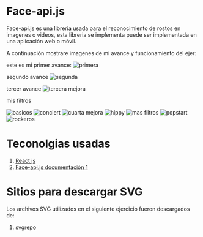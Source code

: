 # Face-api.js

Face-api.js es una libreria usada para el reconocimiento de rostos en imagenes o videos, esta libreria se implementa puede ser implementada en una aplicación web o móvil.

A continuación mostrare imagenes de mi avance y funcionamiento del ejer:

este es mi primer avance:
![primera](https://user-images.githubusercontent.com/36108193/81249026-e5d7f780-8fda-11ea-9bec-4ebae5f48e59.jpg)

segundo avance
![segunda](https://user-images.githubusercontent.com/36108193/81249002-dd7fbc80-8fda-11ea-9365-3f495706a2ff.jpg)

tercer avance 
![tercera mejora](https://user-images.githubusercontent.com/36108193/81249006-deb0e980-8fda-11ea-835f-3cd3f89c1716.jpg)

mis filtros 
 
![basicos](https://user-images.githubusercontent.com/36108193/81249009-df498000-8fda-11ea-8319-a214ec03208c.jpg)
![conciert](https://user-images.githubusercontent.com/36108193/81249012-e07aad00-8fda-11ea-86d2-a590fcd98f0d.jpg)
![cuarta mejora](https://user-images.githubusercontent.com/36108193/81249014-e1abda00-8fda-11ea-945c-85fc35ade206.jpg)
![hippy](https://user-images.githubusercontent.com/36108193/81249017-e2dd0700-8fda-11ea-9bdf-972a4817a521.jpg)
![mas filtros](https://user-images.githubusercontent.com/36108193/81249020-e40e3400-8fda-11ea-8d1b-1ce0e437f468.jpg)
![popstart](https://user-images.githubusercontent.com/36108193/81249021-e4a6ca80-8fda-11ea-99a3-e071c51e7933.jpg)
![rockeros](https://user-images.githubusercontent.com/36108193/81248996-dc4e8f80-8fda-11ea-9c11-b105b3874b01.jpg)


# Teconolgias usadas

1. [React js](https://es.reactjs.org/)
2. [Face-api.js documentación 1](https://justadudewhohacks.github.io/face-api.js)



# Sitios para descargar SVG

Los archivos SVG utilizados en el siguiente ejercicio fueron descargados de:

1. [svgrepo](https://www.svgrepo.com/vectors/hat/)
